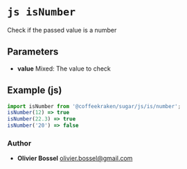 


<!-- @namespace    sugar.js.is -->

# ```js isNumber ```


Check if the passed value is a number

## Parameters

- **value**  Mixed: The value to check



## Example (js)

```js
import isNumber from '@coffeekraken/sugar/js/is/number';
isNumber(12) => true
isNumber(22.3) => true
isNumber('20') => false
```


### Author
- **Olivier Bossel** <a href="mailto:olivier.bossel@gmail.com">olivier.bossel@gmail.com</a> 



